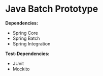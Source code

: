 Java Batch Prototype
==============

**Dependencies:**

- Spring Core
- Spring Batch
- Spring Integration

**Test-Dependencies:**

- JUnit
- Mockito
